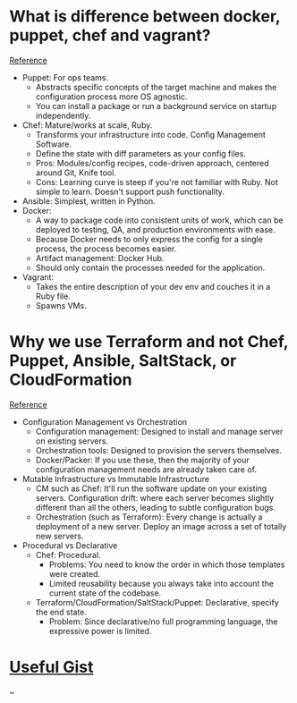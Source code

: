 # What is difference between docker, puppet, chef and vagrant?
[Reference](https://www.quora.com/What-is-difference-between-docker-puppet-chef-and-vagrant)

- Puppet: For ops teams.
  - Abstracts specific concepts of the target machine and makes the configuration process more OS agnostic.
  - You can install a package or run a background service on startup independently.
- Chef: Mature/works at scale, Ruby.
  - Transforms your infrastructure into code. Config Management Software.
  - Define the state with diff parameters as your config files.
  - Pros: Modules/config recipes, code-driven approach, centered around Git, Knife tool.
  - Cons: Learning curve is steep if you're not familiar with Ruby. Not simple to learn. Doesn't support push functionality.
- Ansible: Simplest, written in Python.
- Docker:
  - A way to package code into consistent units of work, which can be deployed to testing, QA, and production environments with ease.
  - Because Docker needs to only express the config for a single process, the process becomes easier.
  - Artifact management: Docker Hub.
  - Should only contain the processes needed for the application.
- Vagrant:
  - Takes the entire description of your dev env and couches it in a Ruby file.
  - Spawns VMs.

# Why we use Terraform and not Chef, Puppet, Ansible, SaltStack, or CloudFormation
[Reference](https://blog.gruntwork.io/why-we-use-terraform-and-not-chef-puppet-ansible-saltstack-or-cloudformation-7989dad2865c)

- Configuration Management vs Orchestration
  - Configuration management: Designed to install and manage server on existing servers.
  - Orchestration tools: Designed to provision the servers themselves.
  - Docker/Packer: If you use these, then the majority of your configuration management needs are already taken care of.
- Mutable Infrastructure vs Immutable Infrastructure
  - CM such as Chef: It'll run the software update on your existing servers. Configuration drift: where each server becomes slightly different than all the others, leading to subtle configuration bugs.
  - Orchestration (such as Terraform): Every change is actually a deployment of a new server. Deploy an image across a set of totally new servers.
- Procedural vs Declarative
  - Chef: Procedural.
    - Problems: You need to know the order in which those templates were created.
    - Limited reusability because you always take into account the current state of the codebase.
  - Terraform/CloudFormation/SaltStack/Puppet: Declarative, specify the end state.
    - Problem: Since declarative/no full programming language, the expressive power is limited.

# [Useful Gist](https://gist.github.com/jaceklaskowski/bd3d06489ec004af6ed9)

~

